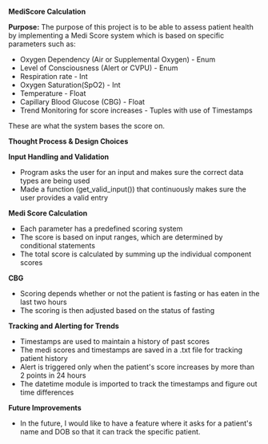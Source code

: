 **MediScore Calculation**

**Purpose:**
The purpose of this project is to be able to assess patient health by implementing a Medi Score system
which is based on specific parameters such as:
  - Oxygen Dependency (Air or Supplemental Oxygen) - Enum
  - Level of Consciousness (Alert or CVPU) - Enum
  - Respiration rate - Int
  - Oxygen Saturation(SpO2) - Int
  - Temperature  - Float
  - Capillary Blood Glucose (CBG) - Float
  - Trend Monitoring for score increases - Tuples with use of Timestamps

These are what the system bases the score on.


**Thought Process & Design Choices**


**Input Handling and Validation**
  - Program asks the user for an input and makes sure the correct data types are being used
  - Made a function (get_valid_input()) that continuously makes sure the user provides a valid entry

    
**Medi Score Calculation**
  - Each parameter has a predefined scoring system
  - The score is based on input ranges, which are determined by conditional statements
  - The total score is calculated by summing up the individual component scores


**CBG**
  - Scoring depends whether or not the patient is fasting or has eaten in the last
    two hours
  - The scoring is then adjusted based on the status of fasting

    
**Tracking and Alerting for Trends**
  - Timestamps are used to maintain a history of past scores
  - The medi scores and timestamps are saved in a .txt file for tracking patient history
  - Alert is triggered only when the patient's score increases by more than 2 points
    in 24 hours
  - The datetime module is imported to track the timestamps and figure out time differences

**Future Improvements**
  - In the future, I would like to have a feature where it asks for a patient's name
    and DOB so that it can track the specific patient.


